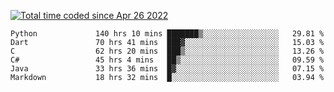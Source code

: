<a href="https://wakatime.com/@9797ee4f-4108-45bb-8fc2-b36b9c1a1c89"><img src="https://wakatime.com/badge/user/9797ee4f-4108-45bb-8fc2-b36b9c1a1c89.svg?style=for-the-badge" alt="Total time coded since Apr 26 2022" /></a>

<!--START_SECTION:waka-->

```text
Python             140 hrs 10 mins ███████▒░░░░░░░░░░░░░░░░░   29.81 %
Dart               70 hrs 41 mins  ███▓░░░░░░░░░░░░░░░░░░░░░   15.03 %
C                  62 hrs 20 mins  ███▒░░░░░░░░░░░░░░░░░░░░░   13.26 %
C#                 45 hrs 4 mins   ██▒░░░░░░░░░░░░░░░░░░░░░░   09.59 %
Java               33 hrs 36 mins  █▓░░░░░░░░░░░░░░░░░░░░░░░   07.15 %
Markdown           18 hrs 32 mins  █░░░░░░░░░░░░░░░░░░░░░░░░   03.94 %
```

<!--END_SECTION:waka-->
